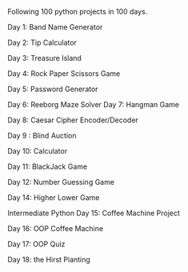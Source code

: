 Following 100 python projects in 100 days.

Day 1: Band Name Generator

Day 2: Tip Calculator

Day 3: Treasure Island

Day 4: Rock Paper Scissors Game

Day 5: Password Generator

Day 6: Reeborg Maze Solver
Day 7: Hangman Game

Day 8: Caesar Cipher Encoder/Decoder

Day 9 : Blind Auction

Day 10: Calculator

Day 11: BlackJack Game

Day 12: Number Guessing Game

Day 14: Higher Lower Game

Intermediate Python
Day 15: Coffee Machine Project

Day 16: OOP Coffee Machine

Day 17: OOP Quiz

Day 18: the Hirst Pianting
